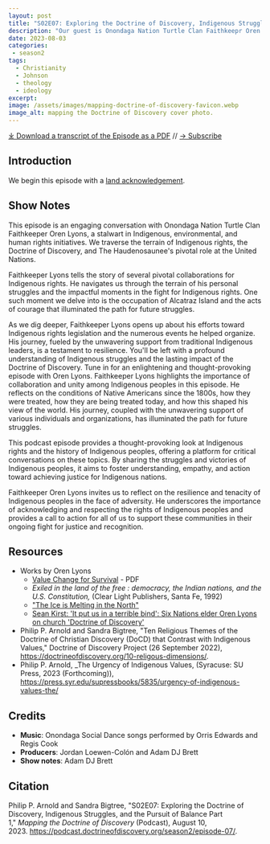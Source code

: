 ```yaml
---
layout: post
title: "S02E07: Exploring the Doctrine of Discovery, Indigenous Struggles, and the Pursuit of Balance Part 1"
description: "Our guest is Onondaga Nation Turtle Clan Faithkeepr Oren Lyons."
date: 2023-08-03
categories: 
 - season2
tags: 
  - Christianity
  - Johnson
  - theology
  - ideology
excerpt: 
image: /assets/images/mapping-doctrine-of-discovery-favicon.webp
image_alt: mapping the Doctrine of Discovery cover photo.
---
```


<div id="buzzsprout-player-13285221"></div><script src="https://www.buzzsprout.com/1926214/13285221-s02e07-exploring-the-doctrine-of-discovery-indigenous-struggles-and-the-pursuit-of-balance-part-1.js?container_id=buzzsprout-player-13285221&player=small" type="text/javascript" charset="utf-8"></script>

[⤓ Download a transcript of the Episode as a PDF](/assets/pdfs/S02E07-Exploring-Doctrine-of-Discovery-Indigenous-Struggles-Pursuit-of-Balance-Part-1-TRANSCRIPT.pdf) // [→ Subscribe](/subscribe/)

## Introduction
We begin this episode with a [land acknowledgement](https://podcast.doctrineofdiscovery.org/land/).

## Show Notes
This episode is an engaging conversation with Onondaga Nation Turtle Clan Faithkeeper Oren Lyons, a stalwart in Indigenous, environmental, and human rights initiatives. We traverse the terrain of Indigenous rights, the Doctrine of Discovery, and The Haudenosaunee's pivotal role at the United Nations.

Faithkeeper Lyons tells the story of several pivotal collaborations for Indigenous rights. He navigates us through the terrain of his personal struggles and the impactful moments in the fight for Indigenous rights. One such moment we delve into is the occupation of Alcatraz Island and the acts of courage that illuminated the path for future struggles.

As we dig deeper, Faithkeeper Lyons opens up about his efforts toward Indigenous rights legislation and the numerous events he helped organize. His journey, fueled by the unwavering support from traditional Indigenous leaders, is a testament to resilience. You'll be left with a profound understanding of Indigenous struggles and the lasting impact of the Doctrine of Discovery. Tune in for an enlightening and thought-provoking episode with Oren Lyons.
Faithkeeper Lyons highlights the importance of collaboration and unity among Indigenous peoples in this episode. He reflects on the conditions of Native Americans since the 1800s, how they were treated, how they are being treated today, and how this shaped his view of the world. His journey, coupled with the unwavering support of various individuals and organizations, has illuminated the path for future struggles.

This podcast episode provides a thought-provoking look at Indigenous rights and the history of Indigenous peoples, offering a platform for critical conversations on these topics. By sharing the struggles and victories of Indigenous peoples, it aims to foster understanding, empathy, and action toward achieving justice for Indigenous nations.

Faithkeeper Oren Lyons invites us to reflect on the resilience and tenacity of Indigenous peoples in the face of adversity. He underscores the importance of acknowledging and respecting the rights of Indigenous peoples and provides a call to action for all of us to support these communities in their ongoing fight for justice and recognition.

## Resources
- Works by Oren Lyons
  - [Value Change for Survival](https://aila.ngo/wp-content/uploads/2023/02/Value_Change_for_Survival.pdf) - PDF
  - *Exiled in the land of the free : democracy, the Indian nations, and the U.S. Constitution,* (Clear Light Publishers, Santa Fe, 1992)
  - ["The Ice is Melting in the North"](https://www.peacecouncil.net/NOON/articles/pnl732icemelting.html)
  - [Sean Kirst: 'It put us in a terrible bind': Six Nations elder Oren Lyons on church 'Doctrine of Discovery'](https://buffalonews.com/news/local/oren-lyons-six-nations-doctrine-of-discovery-roman-catholic-church-pope-francis/article_27372d56-d090-11ed-9d2c-ebf7f3aec330.html)
- Philip P. Arnold and Sandra Bigtree, "Ten Religious Themes of the Doctrine of Christian Discovery (DoCD) that Contrast with Indigenous Values," Doctrine of Discovery Project (26 September 2022), <https://doctrineofdiscovery.org/10-religous-dimensions/>.
- Philip P. Arnold, _The Urgency of Indigenous Values, (Syracuse: SU Press, 2023 (Forthcoming)), <https://press.syr.edu/supressbooks/5835/urgency-of-indigenous-values-the/>



## Credits

- **Music**: Onondaga Social Dance songs performed by Orris Edwards and Regis Cook
- **Producers**: Jordan Loewen-Colón and Adam DJ Brett
- **Show notes**: Adam DJ Brett

## Citation

Philip P. Arnold and Sandra Bigtree, "S02E07: Exploring the Doctrine of Discovery, Indigenous Struggles, and the Pursuit of Balance Part 1," _Mapping the Doctrine of Discovery_ (Podcast), August 10, 2023. <https://podcast.doctrineofdiscovery.org/season2/episode-07/>.

